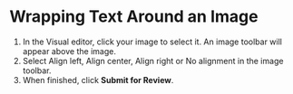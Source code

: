 # Wrapping Text Around an Image

1. In the Visual editor, click your image to select it. An image toolbar will appear above the image.
2. Select Align left, Align center, Align right or No alignment in the image toolbar. 
3. When finished, click **Submit for Review**.
